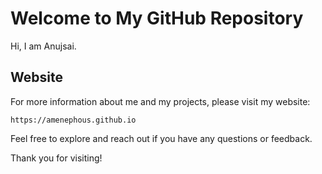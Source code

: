 # Welcome to My GitHub Repository
Hi, I am Anujsai.

## Website
For more information about me and my projects, please visit my website:
```
https://amenephous.github.io
```

Feel free to explore and reach out if you have any questions or feedback.

Thank you for visiting!
